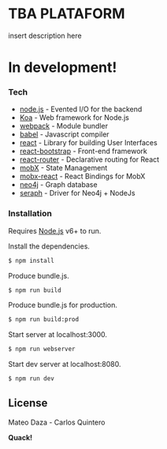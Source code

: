 # TBA PLATAFORM

insert description here

# In development!

### Tech

* [node.js] - Evented I/O for the backend
* [Koa] - Web framework for Node.js
* [webpack] - Module bundler
* [babel] - Javascript compiler
* [react] - Library for building User Interfaces
* [react-bootstrap] - Front-end framework
* [react-router] - Declarative routing for React
* [mobX] - State Management
* [mobx-react] - React Bindings for MobX
* [neo4j] - Graph database
* [seraph] - Driver for Neo4j + NodeJs

### Installation

Requires [Node.js](https://nodejs.org/) v6+ to run.

Install the dependencies.

```sh
$ npm install
```
Produce bundle.js.
```sh
$ npm run build
```
Produce bundle.js for production.
```sh
$ npm run build:prod
```
 Start server at localhost:3000.
```sh
$ npm run webserver
```
Start dev server at localhost:8080.
```sh
$ npm run dev
```

License 
----

Mateo Daza - Carlos Quintero


**Quack!**

[//]: # (These are reference links used in the body of this note and get stripped out when the markdown processor does its job. There is no need to format nicely because it shouldn't be seen. Thanks SO - http://stackoverflow.com/questions/4823468/store-comments-in-markdown-syntax)


  
   [node.js]: <http://nodejs.org>
   [Koa]: <http://koajs.com>
   [webpack]: <https://webpack.github.io>
   [babel]: <http://babeljs.io>
   [react]: <https://facebook.github.io/react/>
   [react-bootstrap]: <https://react-bootstrap.github.io>
   [react-router]: <https://reacttraining.com/react-router/>
   [neo4j]: <https://neo4j.com>
   [seraph]: <https://github.com/brikteknologier/seraph>
   [mobX]: <https://github.com/mobxjs/mobx>
   [mobx-react]: <https://github.com/mobxjs/mobx-react>
 
